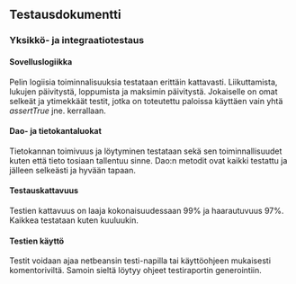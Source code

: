 ## Testausdokumentti

### Yksikkö- ja integraatiotestaus

#### Sovelluslogiikka

Pelin logiisia toiminnalisuuksia testataan erittäin kattavasti. 
Liikuttamista, lukujen päivitystä, loppumista ja maksimin päivitystä. 
Jokaiselle on omat selkeät ja ytimekkäät testit, jotka on toteutettu 
paloissa käyttäen vain yhtä *assertTrue* jne. kerrallaan.

#### Dao- ja tietokantaluokat 

Tietokannan toimivuus ja löytyminen testataan sekä sen toiminnallisuudet 
kuten että tieto tosiaan tallentuu sinne. Dao:n metodit ovat kaikki 
testattu ja jälleen selkeästi ja hyvään tapaan.

#### Testauskattavuus

Testien kattavuus on laaja kokonaisuudessaan 99% ja haarautuvuus 97%. 
Kaikkea testataan kuten kuuluukin.

#### Testien käyttö

Testit voidaan ajaa netbeansin testi-napilla tai käyttöohjeen mukaisesti 
komentoriviltä. Samoin sieltä löytyy ohjeet testiraportin generointiin.
